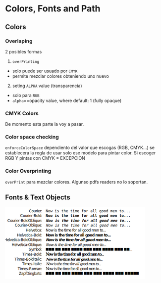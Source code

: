 # Colors, Fonts and Path

## Colors

### Overlaping

2 posibles formas

1. `overPrinting`
* solo puede ser usuado por `CMYK`
* permite mezclar colores obteniendo uno nuevo

2. seting `ALPHA` value (transparencia)
* solo para `RGB`
* `alpha`==opacity value, where default: 1 (fully opaque)


### CMYK Colors

De momento esta parte la voy a pasar.

### Color space checking

`enforceColorSpace` dependiento del valor que escogas
(RGB, CMYK...) se establecera la regla de usar solo
ese modelo para pintar color. Si escoger RGB Y pintas con 
CMYK = EXCEPCION

### Color Overprinting

`overPrint` para mezclar colores. Algunso pdfs readers
no lo soportan.

## Fonts & Text Objects

![fonts](media/fonts.png)